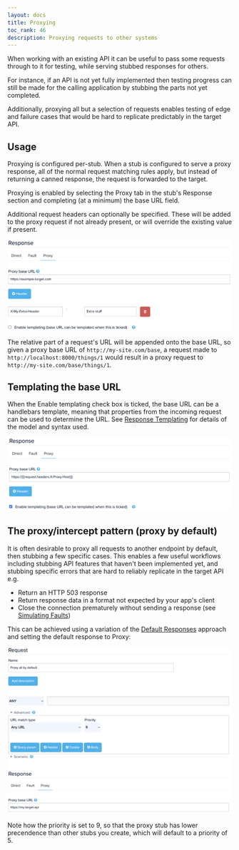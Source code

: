 ```yaml
---
layout: docs
title: Proxying
toc_rank: 46
description: Proxying requests to other systems
---
```


When working with an existing API it can be useful to pass some requests through to it for testing, while
serving stubbed responses for others.
 
For instance, if an API is not yet fully implemented then testing progress can still be made
for the calling application by stubbing the parts not yet completed.

Additionally, proxying all but a selection of requests enables testing of edge and failure cases that would be hard to
replicate predictably in the target API.

## Usage

Proxying is configured per-stub. When a stub is configured to serve a proxy response, all of the normal request matching rules
apply, but instead of returning a canned response, the request is forwarded to the target.

Proxying is enabled by selecting the Proxy tab in the stub's Response section and completing (at a minimum) the base URL field.

Additional request headers can optionally be specified. These will be added to the proxy request if not already present,
or will override the existing value if present.

<img src="/images/screenshots/plain-proxy-response.png" title="Proxy response"/>
 
The relative part of a request's URL will be appended onto the base URL, so given a proxy base URL of `http://my-site.com/base`, a
 request made to `http://localhost:8000/things/1` would result in a proxy request to `http://my-site.com/base/things/1`.


## Templating the base URL

When the Enable templating check box is ticked, the base URL can be a handlebars template, meaning that properties from the
incoming request can be used to determine the URL. See [Response Templating](/studio/docs/response-templating/) for details of the
model and syntax used.

<img src="/images/screenshots/templated-proxy-response.png" title="Proxy response with templating"/>


## The proxy/intercept pattern (proxy by default)

It is often desirable to proxy all requests to another endpoint by default, then stubbing a few specific cases.
This enables a few useful workflows including stubbing API features that haven't been implemented yet, and stubbing specific
errors that are hard to reliably replicate in the target API e.g.

* Return an HTTP 503 response
* Return response data in a format not expected by your app's client
* Close the connection prematurely without sending a response (see [Simulating Faults](/studio/docs/simulating-faults/))

This can be achieved using a variation of the [Default Responses](/studio/docs/default-responses/) approach and setting the default response to Proxy:


<img src="/images/screenshots/proxy-all-by-default-stub.png" title="Proxy all by default stub"/>


Note how the priority is set to 9, so that the proxy stub has lower precendence than other stubs you create, which will default to a priority of 5.